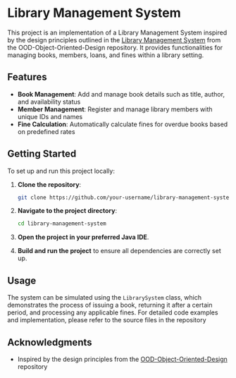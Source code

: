 # Library Management System

This project is an implementation of a Library Management System inspired by the design principles outlined in the [Library Management System](https://github.com/ycwkatie/OOD-Object-Oriented-Design/blob/main/ood/library_management.md) from the OOD-Object-Oriented-Design repository. It provides functionalities for managing books, members, loans, and fines within a library setting.

## Features

- **Book Management**: Add and manage book details such as title, author, and availability status 
- **Member Management**: Register and manage library members with unique IDs and names 
- **Fine Calculation**: Automatically calculate fines for overdue books based on predefined rates 

## Getting Started

To set up and run this project locally:

1. **Clone the repository**:

   ```bash
   git clone https://github.com/your-username/library-management-system.git
   ```

2. **Navigate to the project directory**:

   ```bash
   cd library-management-system
   ```

3. **Open the project in your preferred Java IDE**.

4. **Build and run the project** to ensure all dependencies are correctly set up.

## Usage

The system can be simulated using the `LibrarySystem` class, which demonstrates the process of issuing a book, returning it after a certain period, and processing any applicable fines. For detailed code examples and implementation, please refer to the source files in the repository 

## Acknowledgments

- Inspired by the design principles from the [OOD-Object-Oriented-Design](https://github.com/ycwkatie/OOD-Object-Oriented-Design/blob/main/ood/library_management.md) repository 

